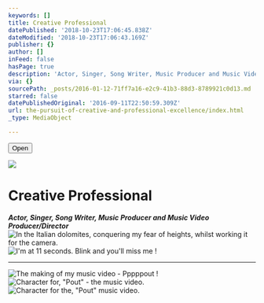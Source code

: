```yaml
---
keywords: []
title: Creative Professional
datePublished: '2018-10-23T17:06:45.838Z'
dateModified: '2018-10-23T17:06:43.169Z'
publisher: {}
author: []
inFeed: false
hasPage: true
description: 'Actor, Singer, Song Writer, Music Producer and Music Video Producer/Director'
via: {}
sourcePath: _posts/2016-01-12-71ff7a16-e2c9-41b3-88d3-8789921c0d13.md
starred: false
datePublishedOriginal: '2016-09-11T22:50:59.309Z'
url: the-pursuit-of-creative-and-professional-excellence/index.html
_type: MediaObject

---
```

<button data-role="cta" style="">Open</button>

![](https://s3-us-west-2.amazonaws.com/the-grid-img/p/79d78ada9ac5de29cfab021a4ad9c458aaa8b847.jpg)

# Creative Professional

_**Actor, Singer, Song Writer, Music Producer and Music Video Producer/Director**_
![In the Italian dolomites, conquering my fear of heights, whilst working it for the camera.](https://s3-us-west-2.amazonaws.com/the-grid-img/p/49c1dd6bf8d4d6777d6032539c08c8a78b1e6aa3.png)
![I'm at 11 seconds. Blink and you'll miss me !](https://s3-us-west-2.amazonaws.com/the-grid-img/p/436a38e05ff5807d288ba6c94549118c18307367.png)

---

![The making of my music video - Pppppout !](https://the-grid-user-content.s3-us-west-2.amazonaws.com/a20755b1-f0b0-46f8-b49b-8b36f2dcd30c.png)
![Character for, "Pout" - the music video.](https://the-grid-user-content.s3-us-west-2.amazonaws.com/69d1fffe-7e47-4aee-a3d9-8f8f05bd49b1.png)
![ Character for the, "Pout" music video.](https://s3-us-west-2.amazonaws.com/the-grid-img/p/5b24aec0a370c0b56a62c51f675d84be04aab947.jpg)